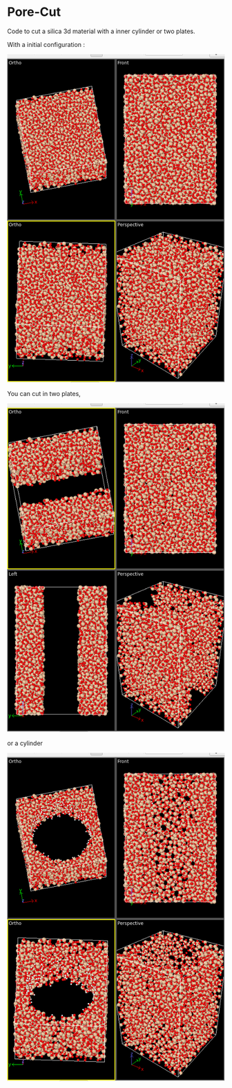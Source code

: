 # Pore-Cut
Code to cut a silica 3d material with a inner cylinder or two plates.


With a initial configuration :

![image](examples/original.png)


You can cut in two plates, 

![image](examples/plate.png)

or a cylinder 

![image](examples/cylinder.png)



